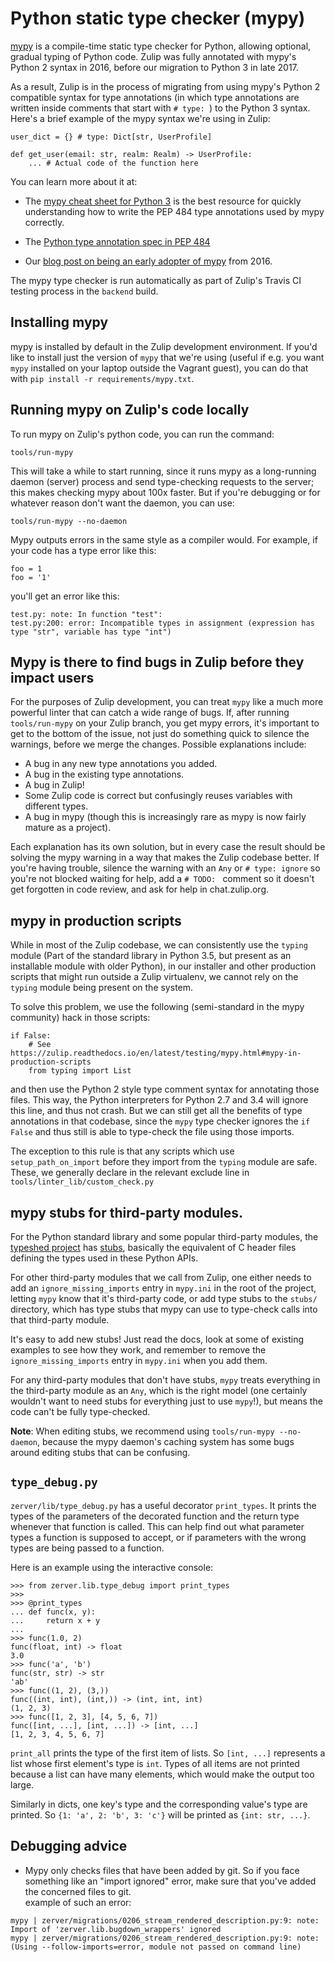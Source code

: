 # Python static type checker (mypy)

[mypy](http://mypy-lang.org/) is a compile-time static type checker
for Python, allowing optional, gradual typing of Python code.  Zulip
was fully annotated with mypy's Python 2 syntax in 2016, before our
migration to Python 3 in late 2017.

As a result, Zulip is in the process of migrating from using mypy's
Python 2 compatible syntax for type annotations (in which type
annotations are written inside comments that start with `# type: `) to
the Python 3 syntax.  Here's a brief example of the mypy syntax we're
using in Zulip:

```
user_dict = {} # type: Dict[str, UserProfile]

def get_user(email: str, realm: Realm) -> UserProfile:
    ... # Actual code of the function here
```

You can learn more about it at:

* The
  [mypy cheat sheet for Python 3](http://mypy.readthedocs.io/en/latest/cheat_sheet_py3.html)
  is the best resource for quickly understanding how to write the PEP
  484 type annotations used by mypy correctly.

* The
  [Python type annotation spec in PEP 484](https://www.python.org/dev/peps/pep-0484/)

* Our [blog post on being an early adopter of mypy][mypy-blog-post] from 2016.

The mypy type checker is run automatically as part of Zulip's Travis
CI testing process in the `backend` build.

[mypy-blog-post]: https://blog.zulip.org/2016/10/13/static-types-in-python-oh-mypy/

## Installing mypy

mypy is installed by default in the Zulip development environment.  If
you'd like to install just the version of `mypy` that we're using
(useful if e.g. you want `mypy` installed on your laptop outside the
Vagrant guest), you can do that with `pip install -r
requirements/mypy.txt`.

## Running mypy on Zulip's code locally

To run mypy on Zulip's python code, you can run the command:

    tools/run-mypy

This will take a while to start running, since it runs mypy as a
long-running daemon (server) process and send type-checking requests
to the server; this makes checking mypy about 100x faster.  But if
you're debugging or for whatever reason don't want the daemon, you can
use:

    tools/run-mypy --no-daemon

Mypy outputs errors in the same style as a compiler would.  For
example, if your code has a type error like this:

```
foo = 1
foo = '1'
```

you'll get an error like this:

```
test.py: note: In function "test":
test.py:200: error: Incompatible types in assignment (expression has type "str", variable has type "int")
```

## Mypy is there to find bugs in Zulip before they impact users

For the purposes of Zulip development, you can treat `mypy` like a
much more powerful linter that can catch a wide range of bugs.  If,
after running `tools/run-mypy` on your Zulip branch, you get mypy
errors, it's important to get to the bottom of the issue, not just do
something quick to silence the warnings, before we merge the changes.
Possible explanations include:

* A bug in any new type annotations you added.
* A bug in the existing type annotations.
* A bug in Zulip!
* Some Zulip code is correct but confusingly reuses variables with
  different types.
* A bug in mypy (though this is increasingly rare as mypy is now
  fairly mature as a project).

Each explanation has its own solution, but in every case the result
should be solving the mypy warning in a way that makes the Zulip
codebase better.  If you're having trouble, silence the warning with
an `Any` or `# type: ignore` so you're not blocked waiting for help,
add a `# TODO: ` comment so it doesn't get forgotten in code review,
and ask for help in chat.zulip.org.

## mypy in production scripts

While in most of the Zulip codebase, we can consistently use the
`typing` module (Part of the standard library in Python 3.5, but
present as an installable module with older Python), in our installer
and other production scripts that might run outside a Zulip
virtualenv, we cannot rely on the `typing` module being present on the
system.

To solve this problem, we use the following (semi-standard in the mypy
community) hack in those scripts:

```
if False:
    # See https://zulip.readthedocs.io/en/latest/testing/mypy.html#mypy-in-production-scripts
    from typing import List
```

and then use the Python 2 style type comment syntax for annotating
those files.  This way, the Python interpreters for Python 2.7 and 3.4
will ignore this line, and thus not crash.  But we can still get all
the benefits of type annotations in that codebase, since the `mypy`
type checker ignores the `if False` and thus still is able to
type-check the file using those imports.

The exception to this rule is that any scripts which use
`setup_path_on_import` before they import from the `typing` module are
safe.  These, we generally declare in the relevant exclude line in
`tools/linter_lib/custom_check.py`

## mypy stubs for third-party modules.

For the Python standard library and some popular third-party modules,
the [typeshed project](https://github.com/python/typeshed) has
[stubs](https://github.com/python/mypy/wiki/Creating-Stubs-For-Python-Modules),
basically the equivalent of C header files defining the types used in
these Python APIs.

For other third-party modules that we call from Zulip, one either
needs to add an `ignore_missing_imports` entry in `mypy.ini` in the
root of the project, letting `mypy` know that it's third-party code,
or add type stubs to the `stubs/` directory, which has type stubs that
mypy can use to type-check calls into that third-party module.

It's easy to add new stubs!  Just read the docs, look at some of
existing examples to see how they work, and remember to remove the
`ignore_missing_imports` entry in `mypy.ini` when you add them.

For any third-party modules that don't have stubs, `mypy` treats
everything in the third-party module as an `Any`, which is the right
model (one certainly wouldn't want to need stubs for everything just
to use `mypy`!), but means the code can't be fully type-checked.

**Note**: When editing stubs, we recommend using
`tools/run-mypy --no-daemon`, because the mypy daemon's caching
system has some bugs around editing stubs that can be confusing.

## `type_debug.py`

`zerver/lib/type_debug.py` has a useful decorator `print_types`.  It
prints the types of the parameters of the decorated function and the
return type whenever that function is called.  This can help find out
what parameter types a function is supposed to accept, or if
parameters with the wrong types are being passed to a function.

Here is an example using the interactive console:

```
>>> from zerver.lib.type_debug import print_types
>>>
>>> @print_types
... def func(x, y):
...     return x + y
...
>>> func(1.0, 2)
func(float, int) -> float
3.0
>>> func('a', 'b')
func(str, str) -> str
'ab'
>>> func((1, 2), (3,))
func((int, int), (int,)) -> (int, int, int)
(1, 2, 3)
>>> func([1, 2, 3], [4, 5, 6, 7])
func([int, ...], [int, ...]) -> [int, ...]
[1, 2, 3, 4, 5, 6, 7]
```

`print_all` prints the type of the first item of lists.  So `[int, ...]` represents
a list whose first element's type is `int`.  Types of all items are not printed
because a list can have many elements, which would make the output too large.

Similarly in dicts, one key's type and the corresponding value's type are printed.
So `{1: 'a', 2: 'b', 3: 'c'}` will be printed as `{int: str, ...}`.

## Debugging advice
- Mypy only checks files that have been added by git. So if you face something like an "import ignored" error, make sure that you've added the concerned files to git.   
example of such an error:
```
mypy | zerver/migrations/0206_stream_rendered_description.py:9: note: Import of 'zerver.lib.bugdown_wrappers' ignored
mypy | zerver/migrations/0206_stream_rendered_description.py:9: note: (Using --follow-imports=error, module not passed on command line)
```
